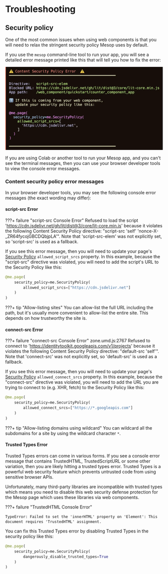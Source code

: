 # Troubleshooting

## Security policy

One of the most common issues when using web components is that you will need to relax the stringent security policy Mesop uses by default.

If you use the `mesop` command-line tool to run your app, you will see a detailed error message printed like this that will tell you how to fix the error:

<img src="../../assets/csp-message.webp">

If you are using Colab or another tool to run your Mesop app, and you can't see the terminal messages, then you can use your browser developer tools to view the console error messages.

### Content security policy error messages

In your browser developer tools, you may see the following console error messages (the exact wording may differ):

#### script-src Error

???+ failure "script-src Console Error"
    Refused to load the script 'https://cdn.jsdelivr.net/gh/lit/dist@3/core/lit-core.min.js' because it violates the following Content Security Policy directive: "script-src 'self' 'nonce-X-_ZR64fycojGBCDQbjpLA'". Note that 'script-src-elem' was not explicitly set, so 'script-src' is used as a fallback.

If you see this error message, then you will need to update your page's [Security Policy](../api/page.md#mesop.security.security_policy.SecurityPolicy) `allowed_script_srcs` property. In this example, because the "script-src" directive was violated, you will need to add the script's URL to the Security Policy like this:

```py
@me.page(
    security_policy=me.SecurityPolicy(
        allowed_script_srcs=["https://cdn.jsdelivr.net"]
    )
)
```

???+ tip "Allow-listing sites"
     You can allow-list the full URL including the path, but it's usually more convenient
     to allow-list the entire site. This depends on how trustworthy the site is.

#### connect-src Error

???+ failure "connect-src Console Error"
    zone.umd.js:2767 Refused to connect to 'https://identitytoolkit.googleapis.com/v1/projects' because it violates the following Content Security Policy directive: "default-src 'self'". Note that 'connect-src' was not explicitly set, so 'default-src' is used as a fallback.


If you see this error message, then you will need to update your page's [Security Policy](../api/page.md#mesop.security.security_policy.SecurityPolicy) `allowed_connect_srcs` property. In this example, because the "connect-src" directive was violated, you will need to add the URL you are trying to connect to (e.g. XHR, fetch) to the Security Policy like this:

```py
@me.page(
    security_policy=me.SecurityPolicy(
        allowed_connect_srcs=["https://*.googleapis.com"]
    )
)
```

???+ tip "Allow-listing domains using wildcard"
     You can wildcard all the subdomains for a site by using the wildcard character `*`.

#### Trusted Types Error

Trusted Types errors can come in various forms. If you see a console error message that contains TrustedHTML, TrustedScriptURL or some other variation, then you are likely hitting a trusted types error. Trusted Types is a powerful web security feature which prevents untrusted code from using sensitive browser APIs.

Unfortunately, many third-party libraries are incompatible with trusted types which means you need to disable this web security defense protection for the Mesop page which uses these libraries via web components.

???+ failure "TrustedHTML Console Error"

    TypeError: Failed to set the 'innerHTML' property on 'Element': This document requires 'TrustedHTML' assignment.

You can fix this Trusted Types error by disabling Trusted Types in the security policy like this:

```py
@me.page(
    security_policy=me.SecurityPolicy(
        dangerously_disable_trusted_types=True
    )
)
```
